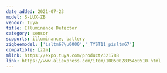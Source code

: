 ```yaml
---
date_added: 2021-07-23
model: S-LUX-ZB
vendor: Tuya
title: Illuminance Detector
category: sensor
supports: illuminance, battery
zigbeemodel: ['isltm67\u0000','_TYST11_pisltm67']
compatible: [z2m]
mlink: https://expo.tuya.com/product/321788
link: https://www.aliexpress.com/item/1005002835450510.html
---
```

